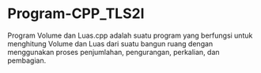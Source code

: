 # Program-CPP_TLS2l

Program Volume dan Luas.cpp adalah suatu program yang berfungsi untuk menghitung Volume dan Luas dari suatu bangun ruang
dengan menggunakan proses penjumlahan, pengurangan, perkalian, dan pembagian.
